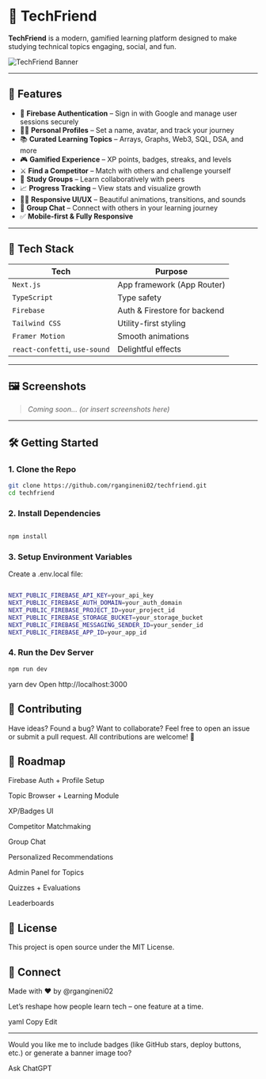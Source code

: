 # 🧠 TechFriend

**TechFriend** is a modern, gamified learning platform designed to make studying technical topics engaging, social, and fun.

![TechFriend Banner](https://your-banner-url-if-any.com)

---

## 🚀 Features

- 🔐 **Firebase Authentication** – Sign in with Google and manage user sessions securely  
- 🧑‍🎓 **Personal Profiles** – Set a name, avatar, and track your journey  
- 📚 **Curated Learning Topics** – Arrays, Graphs, Web3, SQL, DSA, and more  
- 🎮 **Gamified Experience** – XP points, badges, streaks, and levels  
- ⚔️ **Find a Competitor** – Match with others and challenge yourself  
- 👥 **Study Groups** – Learn collaboratively with peers  
- 📈 **Progress Tracking** – View stats and visualize growth  
- 🧑‍💻 **Responsive UI/UX** – Beautiful animations, transitions, and sounds  
- 💬 **Group Chat** – Connect with others in your learning journey  
- ✅ **Mobile-first & Fully Responsive**

---

## 🔧 Tech Stack

| Tech           | Purpose                         |
|----------------|----------------------------------|
| `Next.js`      | App framework (App Router)       |
| `TypeScript`   | Type safety                      |
| `Firebase`     | Auth & Firestore for backend     |
| `Tailwind CSS` | Utility-first styling            |
| `Framer Motion`| Smooth animations                |
| `react-confetti`, `use-sound` | Delightful effects  |

---

## 🖼️ Screenshots

> _Coming soon... (or insert screenshots here)_

---

## 🛠️ Getting Started

### 1. Clone the Repo

```bash
git clone https://github.com/rgangineni02/techfriend.git
cd techfriend
```
### 2. Install Dependencies
```bash

npm install
```

### 3. Setup Environment Variables
Create a .env.local file:
```bash

NEXT_PUBLIC_FIREBASE_API_KEY=your_api_key
NEXT_PUBLIC_FIREBASE_AUTH_DOMAIN=your_auth_domain
NEXT_PUBLIC_FIREBASE_PROJECT_ID=your_project_id
NEXT_PUBLIC_FIREBASE_STORAGE_BUCKET=your_storage_bucket
NEXT_PUBLIC_FIREBASE_MESSAGING_SENDER_ID=your_sender_id
NEXT_PUBLIC_FIREBASE_APP_ID=your_app_id

```
### 4. Run the Dev Server
```bash
npm run dev
```

yarn dev
Open http://localhost:3000

## 🧠 Contributing
Have ideas? Found a bug? Want to collaborate?
Feel free to open an issue or submit a pull request.
All contributions are welcome! 💜

## 📌 Roadmap
 Firebase Auth + Profile Setup

 Topic Browser + Learning Module

 XP/Badges UI

 Competitor Matchmaking

 Group Chat

 Personalized Recommendations

 Admin Panel for Topics

 Quizzes + Evaluations

 Leaderboards

## 📜 License
This project is open source under the MIT License.

## 📣 Connect
Made with ❤️ by @rgangineni02

Let’s reshape how people learn tech – one feature at a time.

yaml
Copy
Edit

---

Would you like me to include badges (like GitHub stars, deploy buttons, etc.) or generate a banner image too?







Ask ChatGPT
